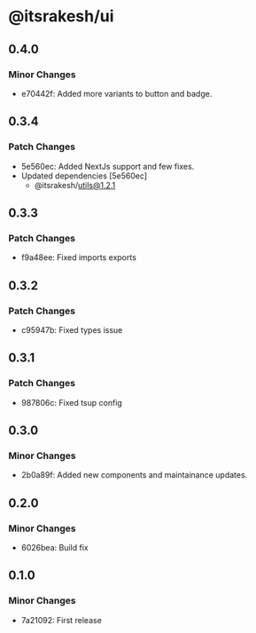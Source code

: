 # @itsrakesh/ui

## 0.4.0

### Minor Changes

- e70442f: Added more variants to button and badge.

## 0.3.4

### Patch Changes

- 5e560ec: Added NextJs support and few fixes.
- Updated dependencies [5e560ec]
  - @itsrakesh/utils@1.2.1

## 0.3.3

### Patch Changes

- f9a48ee: Fixed imports exports

## 0.3.2

### Patch Changes

- c95947b: Fixed types issue

## 0.3.1

### Patch Changes

- 987806c: Fixed tsup config

## 0.3.0

### Minor Changes

- 2b0a89f: Added new components and maintainance updates.

## 0.2.0

### Minor Changes

- 6026bea: Build fix

## 0.1.0

### Minor Changes

- 7a21092: First release
